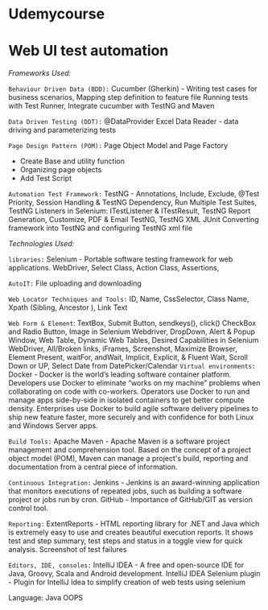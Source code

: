 # Udemycourse

# **Web UI test automation**


_Frameworks Used:_ 

`Behaviour Driven Data (BDD):`
Cucumber (Gherkin) - Writing test cases for business scenarios, Mapping step definition to feature file
Running tests with Test Runner, Integrate cucumber with TestNG and Maven 

`Data Driven Testing (DDT):`
@DataProvider
Excel Data Reader - data driving and parameterizing tests 

`Page Design Pattern (POM):`
Page Object Model and Page Factory
- Create Base and utility function 
- Organizing page objects
- Add Test Script 

`Automation Test Framework:`
TestNG - Annotations, Include, Exclude, @Test Priority, Session Handling & TestNG Dependency, Run Multiple Test Suites, TestNG Listeners in Selenium: ITestListener & ITestResult, TestNG Report Generation, Customize, PDF & Email TestNG, TestNG XML
JUnit
Converting framework into TestNG and configuring TestNG xml file 



_Technologies Used:_

`libraries:`
Selenium - Portable software testing framework for web applications.
WebDriver, Select Class, Action Class, Assertions, 

`AutoIT:` File uploading and downloading

`Web Locator Techniques and Tools:` ID, Name, CssSelector, Class Name, Xpath (Sibling, Ancestor ), Link Text

`Web Form & Element`: TextBox, Submit Button, sendkeys(), click() CheckBox and Radio Button, Image in Selenium Webdriver, DropDown, Alert & Popup Window, Web Table, Dynamic Web Tables, Desired Capabilities in Selenium WebDriver, All/Broken links, iFrames, Screenshot, Maximize Browser, Element Present, waitFor, andWait, Implicit, Explicit, & Fluent Wait, Scroll Down or UP, Select Date from DatePicker/Calendar 
`Virtual environments:`
Docker - Docker is the world’s leading software container platform. Developers use Docker to eliminate “works on my machine” problems when collaborating on code with co-workers. Operators use Docker to run and manage apps side-by-side in isolated containers to get better compute density. Enterprises use Docker to build agile software delivery pipelines to ship new feature faster, more securely and with confidence for both Linux and Windows Server apps.

`Build Tools:`
Apache Maven - Apache Maven is a software project management and comprehension tool. Based on the concept of a project object model (POM), Maven can manage a project's build, reporting and documentation from a central piece of information.

`Continuous Integration:`
Jenkins - Jenkins is an award-winning application that monitors executions of repeated jobs, such as building a software project or jobs run by cron.
GitHub - Importance of GitHub/GIT as version control tool.

`Reporting:`
ExtentReports - HTML reporting library for .NET and Java which is extremely easy to use and creates beautiful execution reports. It shows test and step summary, test steps and status in a toggle view for quick analysis.
Screenshot of test failures

`Editors, IDE, consoles:`
IntelliJ IDEA - A free and open-source IDE for Java, Groovy, Scala and Android development.
IntelliJ IDEA Selenium plugin - Plugin for IntelliJ Idea to simplify creation of web tests using selenium

Language:
Java OOPS




